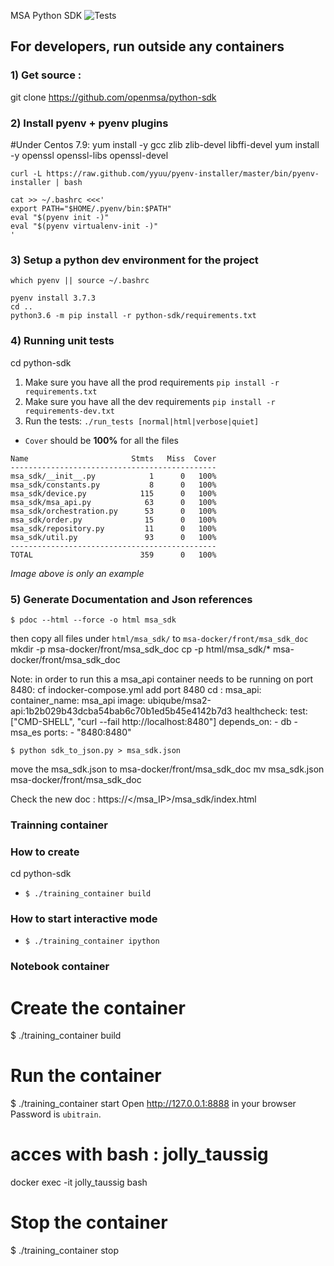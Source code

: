 MSA Python SDK
![Tests](https://github.com/openmsa/python-sdk/workflows/Python%20application/badge.svg)


## For developers, run outside any containers

### 1) Get source :
 git clone https://github.com/openmsa/python-sdk 

### 2) Install pyenv + pyenv plugins

 #Under Centos 7.9:
  yum install -y gcc zlib zlib-devel libffi-devel
  yum install -y openssl openssl-libs openssl-devel


	curl -L https://raw.github.com/yyuu/pyenv-installer/master/bin/pyenv-installer | bash

	cat >> ~/.bashrc <<<'
	export PATH="$HOME/.pyenv/bin:$PATH"
	eval "$(pyenv init -)"
	eval "$(pyenv virtualenv-init -)"
	'

### 3) Setup a python dev environment for the project


	which pyenv || source ~/.bashrc

	pyenv install 3.7.3
	cd ..   
	python3.6 -m pip install -r python-sdk/requirements.txt
	 


### 4) Running unit tests

  cd  python-sdk

1. Make sure you have all the prod requirements `pip install -r requirements.txt`
1. Make sure you have all the dev requirements `pip install -r requirements-dev.txt`
1. Run the tests: `./run_tests [normal|html|verbose|quiet]`
  - `Cover` should be **100%** for all the files

```
Name                       Stmts   Miss  Cover
----------------------------------------------
msa_sdk/__init__.py            1      0   100%
msa_sdk/constants.py           8      0   100%
msa_sdk/device.py            115      0   100%
msa_sdk/msa_api.py            63      0   100%
msa_sdk/orchestration.py      53      0   100%
msa_sdk/order.py              15      0   100%
msa_sdk/repository.py         11      0   100%
msa_sdk/util.py               93      0   100%
----------------------------------------------
TOTAL                        359      0   100%

```
*Image above is only an example*


### 5) Generate Documentation and Json references
`$ pdoc --html --force -o html msa_sdk`

then copy all files under `html/msa_sdk/` to `msa-docker/front/msa_sdk_doc`
     mkdir -p  msa-docker/front/msa_sdk_doc
     cp -p html/msa_sdk/* msa-docker/front/msa_sdk_doc

Note: in order to run this a msa_api container needs to be running on port 8480:
 cf indocker-compose.yml add port 8480 cd :
   msa_api:
    container_name: msa_api
    image: ubiqube/msa2-api:1b2b029b43dcba54bab6c70b1ed5b45e4142b7d3
    healthcheck:
      test: ["CMD-SHELL", "curl --fail http://localhost:8480"]
    depends_on:
      - db
      - msa_es
    ports:
      - "8480:8480"

`$ python sdk_to_json.py > msa_sdk.json`

move the msa_sdk.json to msa-docker/front/msa_sdk_doc
  mv msa_sdk.json  msa-docker/front/msa_sdk_doc
 
 Check the new doc :
 https://</msa_IP>/msa_sdk/index.html 

### Trainning container
### How to create
cd  python-sdk
- `$ ./training_container build`

### How to start interactive mode
- `$ ./training_container ipython`

### Notebook container
# Create the container
$ ./training_container build

# Run the container
$ ./training_container start
Open http://127.0.0.1:8888 in your browser
Password is `ubitrain`.

# acces with bash : jolly_taussig
docker exec  -it jolly_taussig bash

# Stop the container
$ ./training_container stop

 